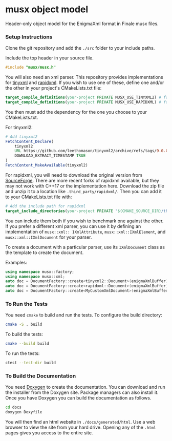 # musx object model

Header-only object model for the EnigmaXml format in Finale musx files.

### Setup Instructions

Clone the git repository and add the `./src` folder to your include paths.

Include the top header in your source file.

```cpp
#include "musx/musx.h"
```

You will also need an xml parser. This repository provides implementations for [tinyxml](https://github.com/leethomason/tinyxml2) and [rapidxml](https://rapidxml.sourceforge.net/). If you wish to use one of these, define one and/or the other in your project's CMakeLists.txt file:

```cmake
target_compile_definitions(your-project PRIVATE MUSX_USE_TINYXML2) # for tinyxml2
target_compile_definitions(your-project PRIVATE MUSX_USE_RAPIDXML) # for rapidxml
```

You then must add the dependency for the one you choose to your CMakeLists.txt.

For tinyxml2:

```cmake
# Add tinyxml2
FetchContent_Declare(
    tinyxml2
    URL https://github.com/leethomason/tinyxml2/archive/refs/tags/9.0.0.tar.gz
    DOWNLOAD_EXTRACT_TIMESTAMP TRUE
)
FetchContent_MakeAvailable(tinyxml2)
```

For rapidxml, you will need to download the original version from [SourceForge](https://rapidxml.sourceforge.net/). There are more recent forks of rapidxml available, but they may not work with C++17 or the implementation here. Download the zip file and unzip it to a location like `.third_party/rapidxml/`. Then you can add it to your CMakeLists.txt file with:

```cmake
# Add the include path for rapidxml
target_include_directories(your-project PRIVATE "${CMAKE_SOURCE_DIR}/third_party/rapidxml")
```

You can include them both if you wish to benchmark one against the other. If you prefer a different xml parser, you can use it by defining an implementation of `musx::xml:: IXmlAttribute`, `musx::xml::IXmlElement`, and `musx::xml::IXmlDocument` for your parser.

To create a document with a particular parser, use its `IXmlDocument` class as the template to create the document.

Examples:

```cpp
using namespace musx::factory;
using namespace musx::xml;
auto doc = DocumentFactory::create<tinyxml2::Document>(enigmaXmlBuffer); // to use tinyxml2;
auto doc = DocumentFactory::create<rapidxml::Document>(enigmaXmlBuffer); // to use rapidxml;
auto doc = DocumentFactory::create<MyCustomXmlDocument>(enigmaXmlBuffer); // to use a different xml parser
```

### To Run the Tests

You need `cmake` to build and run the tests. To configure the build directory:

```bash
cmake -S . build
```

To build the tests:

```bash
cmake --build build
```

To run the tests:

```bash
ctest --test-dir build
```

### To Build the Documentation

You need [Doxygen](https://doxygen.nl/index.html) to create the documentation. You can download and run the installer from the Doxygen site. Package managers can also install it. Once you have Doxygen you can build the documentation as follows.

```bash
cd docs
doxygen Doxyfile
```

You will then find an html website in `./docs/generated/html`. Use a web browser to view the site from your hard drive. Opening any of the `.html` pages gives you access to the entire site.
